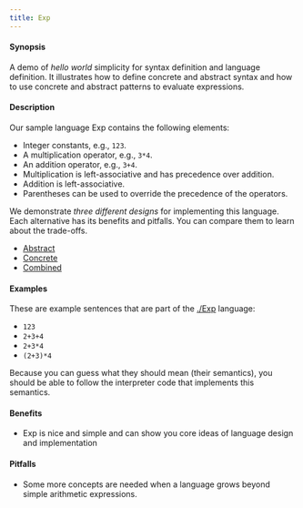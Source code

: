 ```yaml
---
title: Exp
---
```


#### Synopsis

A demo of _hello world_ simplicity for syntax definition and language definition.
It illustrates how to define concrete and abstract syntax and how to use concrete and abstract patterns to evaluate expressions.

#### Description

Our sample language Exp contains the following elements:

*  Integer constants, e.g., `123`.
*  A multiplication operator, e.g., `3*4`.
*  An addition operator, e.g., `3+4`.
*  Multiplication is left-associative and has precedence over addition.
*  Addition is left-associative.
*  Parentheses can be used to override the precedence of the operators.

We demonstrate _three different designs_ for implementing this language. Each alternative
has its benefits and pitfalls. You can compare them to learn about the trade-offs.

* [Abstract](../../../Recipes/Languages/Exp/Abstract/)
* [Concrete](../../../Recipes/Languages/Exp/Concrete/)
* [Combined](../../../Recipes/Languages/Exp/Combined/)

#### Examples

These are example sentences that are part of the [./Exp](../../../Recipes/Languages/Exp/) language:
*  `123`
*  `2+3+4`
*  `2+3*4`
*  `(2+3)*4`

Because you can guess what they should mean (their semantics), you should
be able to follow the interpreter code that implements this semantics.

#### Benefits

* Exp is nice and simple and can show you core ideas of language design and implementation

#### Pitfalls

* Some more concepts are needed when a language grows beyond simple arithmetic expressions.


